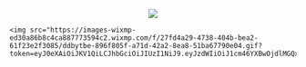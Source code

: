 <p align="center"><img src="https://i.giphy.com/RThN0hOS2GO4M.gif" /></p>

    <img src="https://images-wixmp-ed30a86b8c4ca887773594c2.wixmp.com/f/27fd4a29-4738-404b-bea2-61f23e2f3085/ddbytbe-896f805f-a71d-42a2-8ea8-51ba67790e04.gif?token=eyJ0eXAiOiJKV1QiLCJhbGciOiJIUzI1NiJ9.eyJzdWIiOiJ1cm46YXBwOjdlMGQxODg5ODIyNjQzNzNhNWYwZDQxNWVhMGQyNmUwIiwiaXNzIjoidXJuOmFwcDo3ZTBkMTg4OTgyMjY0MzczYTVmMGQ0MTVlYTBkMjZlMCIsIm9iaiI6W1t7InBhdGgiOiJcL2ZcLzI3ZmQ0YTI5LTQ3MzgtNDA0Yi1iZWEyLTYxZjIzZTJmMzA4NVwvZGRieXRiZS04OTZmODA1Zi1hNzFkLTQyYTItOGVhOC01MWJhNjc3OTBlMDQuZ2lmIn1dXSwiYXVkIjpbInVybjpzZXJ2aWNlOmZpbGUuZG93bmxvYWQiXX0.lp3aMhFGCwXGGIbSNNGLYkVdqAV0rIkPJVTyoZENUF8"/>
